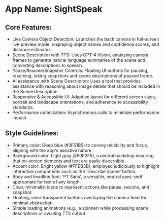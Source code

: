 # **App Name**: SightSpeak

## Core Features:

- Live Camera Object Detection: Launches the back camera in full-screen live preview mode, displaying object names and confidence scores, and distance estimates.
- Scene Description with TTS: Uses GPT-4 Vision, analyzing camera frames to generate natural language summaries of the scene and converting descriptions to speech.
- Pause/Resume/Snapshot Controls: Floating UI buttons for pausing, resuming, taking snapshots and scene descriptions of paused frame.
- AI assistance with Scene Description: Uses a tool that provides assistance with reasoning about image details that should be included in the Scene Description
- Responsive & Accessible UI: Adaptive layout for different screen sizes, portrait and landscape orientations, and adherence to accessibility standards.
- Performance optimization: Asynchronous calls to minimize performance impact.

## Style Guidelines:

- Primary color: Deep blue (#3F51B5) to convey reliability and focus, aligning with the app's assistive nature.
- Background color: Light gray (#F0F2F5), a neutral backdrop ensuring that on-screen elements and text are easily discernible.
- Accent color: Bright yellow (#FFEB3B), employed judiciously to highlight interactive components such as the 'Describe Scene' button.
- Body and headline font: 'PT Sans', a versatile, neutral sans-serif appropriate for text of any length.
- Clear, minimalist icons to represent actions like pause, resume, and snapshot.
- Floating, semi-transparent buttons overlaying the camera feed for minimal obstruction.
- Simple loading animations (e.g., a spinner) while processing scene descriptions or awaiting TTS output.